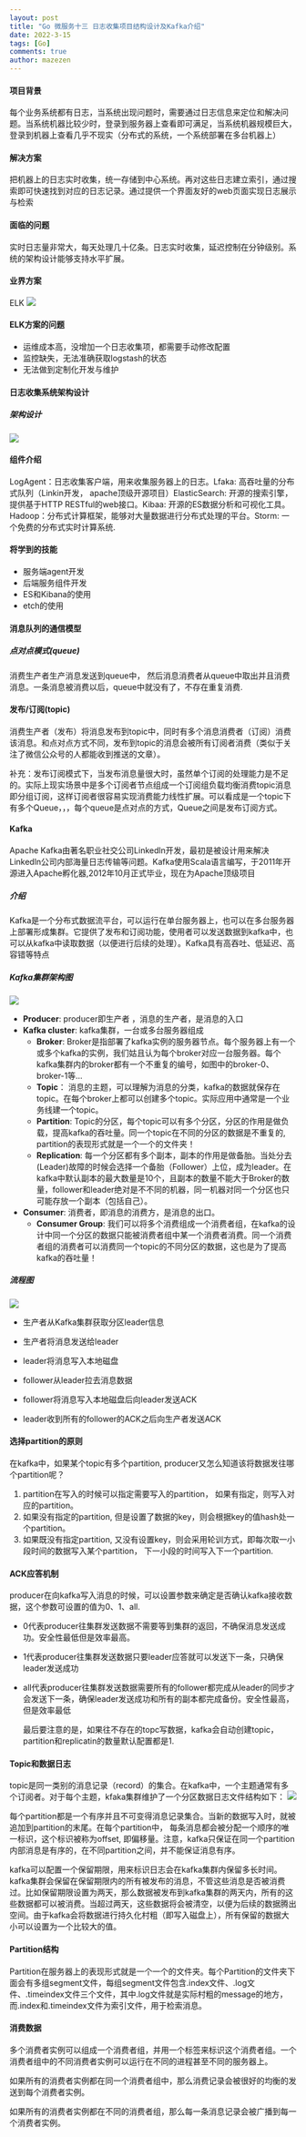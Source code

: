 ```yaml
---
layout: post
title: "Go 微服务十三 日志收集项目结构设计及Kafka介绍"
date: 2022-3-15
tags: [Go]
comments: true
author: mazezen
---
```


#### 项目背景

每个业务系统都有日志，当系统出现问题时，需要通过日志信息来定位和解决问题。当系统机器比较少时，登录到服务器上查看即可满足，当系统机器规模巨大，登录到机器上查看几乎不现实（分布式的系统，一个系统部署在多台机器上）



#### 解决方案

把机器上的日志实时收集，统一存储到中心系统。再对这些日志建立索引，通过搜索即可快速找到对应的日志记录。通过提供一个界面友好的web页面实现日志展示与检索



#### 面临的问题

实时日志量非常大，每天处理几十亿条。日志实时收集，延迟控制在分钟级别。系统的架构设计能够支持水平扩展。



#### 业界方案

ELK
![](http://images.caixiaoxin.cn/elk.png)

#### ELK方案的问题

* 运维成本高，没增加一个日志收集项，都需要手动修改配置
* 监控缺失，无法准确获取logstash的状态
* 无法做到定制化开发与维护



#### 日志收集系统架构设计

##### 架构设计
![](http://images.caixiaoxin.cn/架构设计.png)



#### 组件介绍

LogAgent：日志收集客户端，用来收集服务器上的日志。Lfaka: 高吞吐量的分布式队列（Linkin开发， apache顶级开源项目）ElasticSearch: 开源的搜索引擎，提供基于HTTP RESTful的web接口。Kibaa: 开源的ES数据分析和可视化工具。Hadoop：分布式计算框架，能够对大量数据进行分布式处理的平台。Storm: 一个免费的分布式实时计算系统.



#### 将学到的技能

* 服务端agent开发
* 后端服务组件开发
* ES和Kibana的使用
* etch的使用



#### 消息队列的通信模型

##### 点对点模式(queue)

消费生产者生产消息发送到queue中， 然后消息消费者从queue中取出并且消费消息。一条消息被消费以后，queue中就没有了，不存在重复消费.



#### 发布/订阅(topic)

消费生产者（发布）将消息发布到topic中，同时有多个消息消费者（订阅）消费该消息。和点对点方式不同，发布到topic的消息会被所有订阅者消费（类似于关注了微信公众号的人都能收到推送的文章）。

补充：发布订阅模式下，当发布消息量很大时，虽然单个订阅的处理能力是不足的。实际上现实场景中是多个订阅者节点组成一个订阅组负载均衡消费topic消息即分组订阅，这样订阅者很容易实现消费能力线性扩展。可以看成是一个topic下有多个Queue，，，每个queue是点对点的方式，Queue之间是发布订阅方式。



#### Kafka

Apache Kafka由著名职业社交公司Linkedln开发，最初是被设计用来解决Linkedln公司内部海量日志传输等问题。Kafka使用Scala语言编写，于2011年开源进入Apache孵化器,2012年10月正式毕业，现在为Apache顶级项目

##### 介绍

Kafka是一个分布式数据流平台，可以运行在单台服务器上，也可以在多台服务器上部署形成集群。它提供了发布和订阅功能，使用者可以发送数据到kafka中，也可以从kafka中读取数据（以便进行后续的处理）。Kafka具有高吞吐、低延迟、高容错等特点



##### Kafka集群架构图
![](http://images.caixiaoxin.cn/kafka.png)



* **Producer**:  producer即生产者 ，消息的生产者，是消息的入口
* **Kafka cluster**: kafka集群，一台或多台服务器组成
  	* **Broker**: Broker是指部署了kafka实例的服务器节点。每个服务器上有一个或多个kafka的实例，我们姑且认为每个broker对应一台服务器。每个kafka集群内的broker都有一个不重复的编号，如图中的broker-0、broker-1等...
  	* **Topic**： 消息的主题，可以理解为消息的分类，kafka的数据就保存在topic。在每个broker上都可以创建多个topic。实际应用中通常是一个业务线建一个topic。
  	* **Partition**: Topic的分区，每个topic可以有多个分区，分区的作用是做负载，提高kafka的吞吐量。同一个topic在不同的分区的数据是不重复的, partition的表现形式就是一个一个的文件夹！
  	* **Replication**: 每一个分区都有多个副本，副本的作用是做备胎。当处分去(Leader)故障的时候会选择一个备胎（Follower）上位，成为leader。在kafka中默认副本的最大数量是10个，且副本的数量不能大于Broker的数量，follower和leader绝对是不不同的机器，同一机器对同一个分区也只可能存放一个副本（包括自己）。 
* **Consumer**: 消费者，即消息的消费方，是消息的出口。
  * **Consumer Group**:  我们可以将多个消费组成一个消费者组，在kafka的设计中同一个分区的数据只能被消费者组中某一个消费者消费。同一个消费者组的消费者可以消费同一个topic的不同分区的数据，这也是为了提高kafka的吞吐量！



##### 流程图
![](http://images.caixiaoxin.cn/工作流程.png)

* 生产者从Kafka集群获取分区leader信息

* 生产者将消息发送给leader

* leader将消息写入本地磁盘

* follower从leader拉去消息数据

* follower将消息写入本地磁盘后向leader发送ACK

* leader收到所有的follower的ACK之后向生产者发送ACK

  

#### 选择partition的原则

在kafka中，如果某个topic有多个partition, producer又怎么知道该将数据发往哪个partition呢？

1. partition在写入的时候可以指定需要写入的partition， 如果有指定，则写入对应的partition。
2. 如果没有指定的partition, 但是设置了数据的key，则会根据key的值hash处一个partition。
3. 如果既没有指定partition, 又没有设置key，则会采用轮训方式，即每次取一小段时间的数据写入某个partition， 下一小段的时间写入下一个partition.



#### ACK应答机制

producer在向kafka写入消息的时候，可以设置参数来确定是否确认kafka接收数据，这个参数可设置的值为0、1、all.

* 0代表producer往集群发送数据不需要等到集群的返回，不确保消息发送成功。安全性最低但是效率最高。

* 1代表producer往集群发送数据只要leader应答就可以发送下一条，只确保leader发送成功

* all代表producer往集群发送数据需要所有的follower都完成从leader的同步才会发送下一条，确保leader发送成功和所有的副本都完成备份。安全性最高，但是效率最低

  最后要注意的是，如果往不存在的topc写数据，kafka会自动创建topic，partition和replicatin的数量默认配置都是1.



#### Topic和数据日志

topic是同一类别的消息记录（record）的集合。在kafka中，一个主题通常有多个订阅者。对于每个主题，kfaka集群维护了一个分区数据日志文件结构如下：
![](http://images.caixiaoxin.cn/topic.png)



每个partition都是一个有序并且不可变得消息记录集合。当新的数据写入时，就被追加到partition的末尾。在每个partition中， 每条消息都会被分配一个顺序的唯一标识，这个标识被称为offset, 即偏移量。注意，kafka只保证在同一个partition内部消息是有序的，在不同partition之间，并不能保证消息有序。

kafka可以配置一个保留期限，用来标识日志会在kafka集群内保留多长时间。kafka集群会保留在保留期限内的所有被发布的消息，不管这些消息是否被消费过。比如保留期限设置为两天，那么数据被发布到kafka集群的两天内，所有的这些数据都可以被消费。当超过两天，这些数据将会被清空，以便为后续的数据腾出空间。由于kafka会将数据进行持久化村粗（即写入磁盘上），所有保留的数据大小可以设置为一个比较大的值。



#### Partition结构

Partition在服务器上的表现形式就是一个一个的文件夹。每个Partition的文件夹下面会有多组segment文件，每组segment文件包含.index文件、.log文件、.timeindex文件三个文件，其中.log文件就是实际村粗的message的地方，而.index和.timeindex文件为索引文件，用于检索消息。



#### 消费数据

多个消费者实例可以组成一个消费者组，并用一个标签来标识这个消费者组。一个消费者组中的不同消费者实例可以运行在不同的进程甚至不同的服务器上。

如果所有的消费者实例都在同一个消费者组中，那么消费记录会被很好的均衡的发送到每个消费者实例。

如果所有的消费者实例都在不同的消费者组，那么每一条消息记录会被广播到每一个消费者实例。